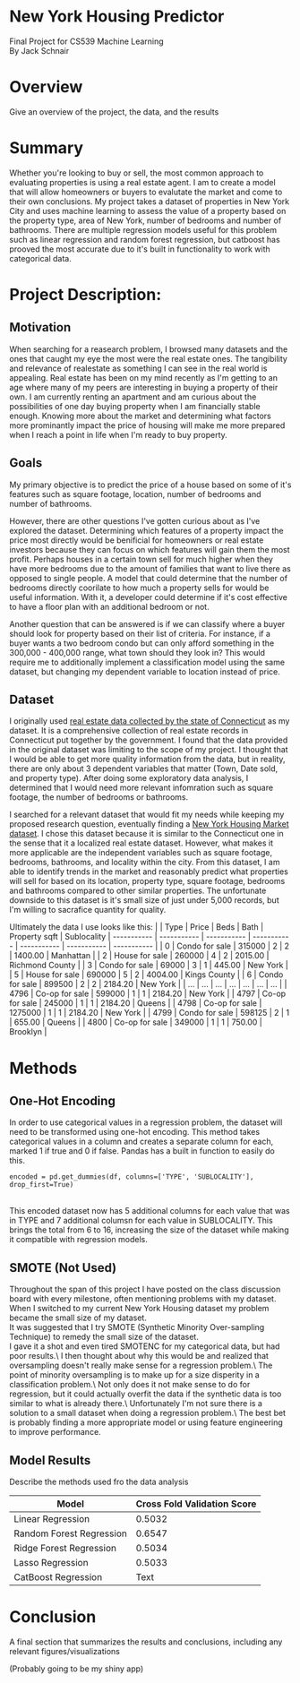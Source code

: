 # New York Housing Predictor
Final Project for CS539 Machine Learning <br>
By Jack Schnair

# Overview

Give an overview of the project, the data, and the results

# Summary

Whether you're looking to buy or sell, the most common approach to evaluating properties is using a real estate agent. I am to create a model that will allow homeowners or buyers to evalutate the market and come to their own conclusions. My project takes a dataset of properties in New York City and uses machine learning to assess the value of a property based on the property type, area of New York, number of bedrooms and number of bathrooms. There are multiple regression models useful for this problem such as linear regression and random forest regression, but catboost has prooved the most accurate due to it's built in functionality to work with categorical data. 

# Project Description:

## Motivation
When searching for a reasearch problem, I browsed many datasets and the ones that caught my eye the most were the real estate ones. The tangibility and relevance of realestate as something I can see in the real world is appealing.
Real estate has been on my mind recently as I'm getting to an age where many of my peers are interesting in buying a property of their own. 
I am currently renting an apartment and am curious about the possibilities of one day buying property when I am financially stable enough. 
Knowing more about the market and determining what factors more prominantly impact the price of housing will make me more prepared when I reach a point in life when I'm ready to buy property.

## Goals

My primary objective is to predict the price of a house based on some of it's features such as square footage, location, number of bedrooms and number of bathrooms. 

However, there are other questions I've gotten curious about as I've explored the dataset. 
Determining which features of a property impact the price most directly would be benificial for homeowners or real estate investors because they can focus on which features will gain them the most profit. 
Perhaps houses in a certain town sell for much higher when they have more bedrooms due to the amount of families that want to live there as opposed to single people. 
A model that could determine that the number of bedrooms directly coorilate to how much a property sells for would be useful information. 
With it, a developer could determine if it's cost effective to have a floor plan with an additional bedroom or not.

Another question that can be answered is if we can classify where a buyer should look for property based on their list of criteria. 
For instance, if a buyer wants a two bedroom condo but can only afford something in the 300,000 - 400,000 range, what town should they look in?
This would require me to additionally implement a classification model using the same dataset, but changing my dependent variable to location instead of price.

## Dataset

I originally used [real estate data collected by the state of Connecticut](https://catalog.data.gov/dataset/real-estate-sales-2001-2018) as my dataset. It is a comprehensive collection of real estate records in Connecticut put together by the government. I found that the data provided in the original dataset was limiting to the scope of my project. I thought that I would be able to get more quality information from the data, but in reality, there are only about 3 dependent variables that matter (Town, Date sold, and property type). After doing some exploratory data analysis, I determined that I would need more relevant infomration such as square footage, the number of bedrooms or bathrooms. 

I searched for a relevant dataset that would fit my needs while keeping my proposed research question, eventually finding a [New York Housing Market dataset](https://www.kaggle.com/datasets/nelgiriyewithana/new-york-housing-market).
I chose this dataset because it is similar to the Connecticut one in the sense that it a localized real estate dataset. However, what makes it more applicable are the independent variables such as square footage, bedrooms, bathrooms, and locality within the city. 
From this dataset, I am able to identify trends in the market and reasonably predict what properties will sell for based on its location, property type, square footage, bedrooms and bathrooms compared to other similar properties. The unfortunate downside to this dataset is it's small size of just under 5,000 records, but I'm willing to sacrafice quantity for quality.

Ultimately the data I use looks like this: 
|  | Type | Price | Beds | Bath | Property sqft | Sublocality
| ----------- | ----------- | ----------- | ----------- | ----------- | ----------- | ----------- |
| 0 | Condo for sale | 315000 | 2 | 2 | 1400.00 | Manhattan |
| 2 | House for sale | 260000 | 4 | 2 | 2015.00 | Richmond County |
| 3 | Condo for sale | 69000  | 3 | 1 | 445.00 | New York |
| 5 | House for sale | 690000 | 5 | 2 | 4004.00 | Kings County |
| 6 | Condo for sale | 899500 | 2 | 2 | 2184.20 | New York |
| ... | ... | ... | ... | ... | ... | ... |
| 4796 | Co-op for sale | 599000 | 1 | 1 | 2184.20 | New York |
| 4797 | Co-op for sale | 245000 | 1 | 1 | 2184.20 | Queens |
| 4798 | Co-op for sale | 1275000 | 1 | 1 | 2184.20 | New York |
| 4799 | Condo for sale | 598125 | 2 | 1 | 655.00 | Queens |
| 4800 | Co-op for sale | 349000 | 1 | 1 | 750.00 | Brooklyn |


# Methods

## One-Hot Encoding

In order to use categorical values in a regression problem, the dataset will need to be transformed using one-hot encoding. 
This method takes categorical values in a column and creates a separate column for each, marked 1 if true and 0 if false.
Pandas has a built in function to easily do this. <br>

`encoded = pd.get_dummies(df, columns=['TYPE', 'SUBLOCALITY'], drop_first=True)`

<br>This encoded dataset now has 5 additional columns for each value that was in TYPE and 7 additional columsn for each value in SUBLOCALITY. 
This brings the total from 6 to 16, increasing the size of the dataset while making it compatible with regression models. 

## SMOTE (Not Used)

Throughout the span of this project I have posted on the class discussion board with every milestone, often mentioning problems with my dataset.\
When I switched to my current New York Housing dataset my problem became the small size of my dataset.\
It was suggested that I try SMOTE (Synthetic Minority Over-sampling Technique) to remedy the small size of the dataset.\
I gave it a shot and even tired SMOTENC for my categorical data, but had poor results.\ 
I then thought about why this would be and realized that oversampling doesn't really make sense for a regression problem.\ 
The point of minority oversampling is to make up for a size disperity in a classification problem.\ 
Not only does it not make sense to do for regression, but it could actually overfit the data if the synthetic data is too similar to what is already there.\ 
Unfortunately I'm not sure there is a solution to a small dataset when doing a regression problem.\ 
The best bet is probably finding a more appropriate model or using feature engineering to improve performance.

## Model Results
Describe the methods used fro the data analysis

| Model | Cross Fold Validation Score |
| ----------- | ----------- |
| Linear Regression        | 0.5032 |
| Random Forest Regression | 0.6547 |
| Ridge Forest Regression  | 0.5034 |
| Lasso Regression         | 0.5033 |
| CatBoost Regression      | Text |


# Conclusion

A final section that summarizes the results and conclusions, including any relevant figures/visualizations

(Probably going to be my shiny app)
